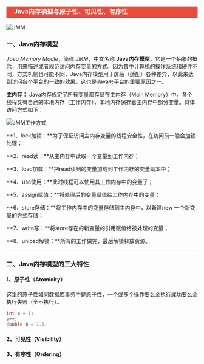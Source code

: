<h3 style="padding-bottom:6px; padding-left:20px; color:#ffffff; background-color:#E74C3C;">Java内存模型与原子性、可见性、有序性</h3>

![JMM](https://i.loli.net/2018/12/18/5c187731f169a.png)

### 一、Java内存模型

*Java Memory Modle*，简称 *JMM*，中文名称 **Java内存模型**，它是一个抽象的概念，用来描述或者规范访问内存变量的方式。因为各中计算机的操作系统和硬件不同，方式机制也可能不同，Java内存模型用于屏蔽（适配）各种差异，以此来达到访问各个平台的一致的效果。这也是Java夸平台的重要原因之一。

**主内存：** Java内存规定了所有变量都存储在主内存（Main Memory）中，各个线程又有自己的本地内存（工作内存），本地内存保存着主内存中部分变量。具体访问方式如下：

![JMM工作方式](https://i.loli.net/2018/12/18/5c188d882a730.png)

**1、lock加锁：**为了保证访问主内存变量的线程安全性，在访问前一般会加锁处理；

**2、read读：**从主内存中读取一个变量到工作内存；

**3、load加载：**把read读到的变量加载到工作内存的变量副本中；

**4、use使用：**此时线程可以使用其工作内存中的变量了；

**5、assign赋值：**将处理后的变量赋值给工作内存中的变量；

**6、store存储：**将工作内存中的变量存储到主内存中，以新建new 一个新变量的方式存储；

**7、write写：**将store存在的新变量的引用赋值给被处理的变量；

**8、unload解锁：**所有的工作做完，最后解锁释放资源。



---

### 二、Java内存模型的三大特性

#### 1、原子性（Atomicity）

这里的原子性如同数据库事务中是原子性，一个或多个操作要么全执行成功要么全执行失败（全不执行）。

```java
int a = 1;
a++;
double b = 1.5;
```





#### 2、可见性（Visibility）





#### 3、有序性（Ordering）

